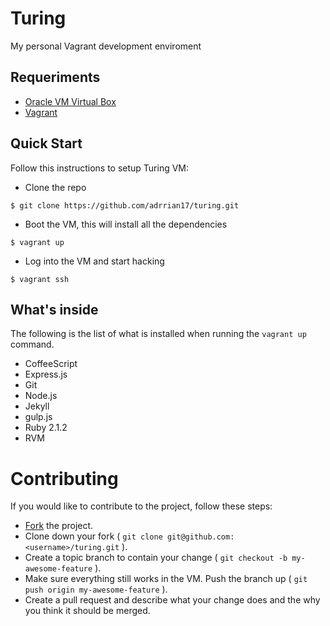 # Turing

My personal Vagrant development enviroment 

## Requeriments
- [Oracle VM Virtual Box](https://www.virtualbox.org/)
- [Vagrant](http://www.vagrantup.com/)

## Quick Start 
Follow this instructions to setup Turing VM:

- Clone the repo  

```
$ git clone https://github.com/adrrian17/turing.git 
```

- Boot the VM, this will install all the dependencies

```
$ vagrant up 
```

- Log into the VM and start hacking

```
$ vagrant ssh
```

## What's inside
The following is the list of what is installed when running the ```vagrant up```
command.

- CoffeeScript
- Express.js
- Git
- Node.js 
- Jekyll
- gulp.js
- Ruby 2.1.2
- RVM

# Contributing
If you would like to contribute to the project, follow these steps:

- [Fork](https://github.com/adrrian17/turing/fork) the project.
- Clone down your fork ( ```git clone git@github.com:<username>/turing.git``` ).
- Create a topic branch to contain your change ( ```git checkout -b my-awesome-feature``` ).
- Make sure everything still works in the VM.
Push the branch up ( ```git push origin my-awesome-feature``` ).
- Create a pull request and describe what your change does and the why you think it should be merged.
